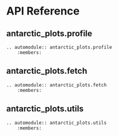 # API Reference

## antarctic_plots.profile

```{eval-rst}
.. automodule:: antarctic_plots.profile
    :members:
```

## antarctic_plots.fetch

```{eval-rst}
.. automodule:: antarctic_plots.fetch
    :members:
```

## antarctic_plots.utils

```{eval-rst}
.. automodule:: antarctic_plots.utils
    :members:
```